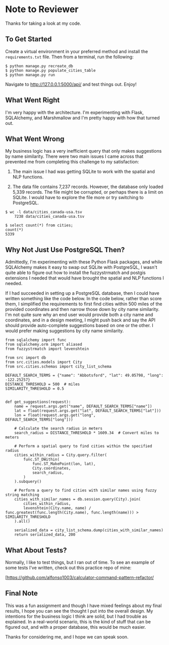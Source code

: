 # Note to Reviewer

Thanks for taking a look at my code.

## To Get Started

Create a virtual environment in your preferred method and install the `requirements.txt` file. Then from a terminal, run the following:

```
$ python manage.py recreate_db
$ python manage.py populate_cities_table
$ python manage.py run
```

Navigate to http://127.0.0.1:5000/api/ and test things out. Enjoy!

## What Went Right

I'm very happy with the architecture. I'm experimenting with Flask, SQLAlchemy, and Marshmallow and I'm pretty happy with how that turned out.

## What Went Wrong

My business logic has a very inefficient query that only makes suggestions by name similarity. There were two main issues I came across that prevented me from completing this challenge to my satisfaction:

1. The main issue I had was getting SQLite to work with the spatial and NLP functions.

2. The data file contains 7,237 records. However, the database only loaded 5,339 records. The file might be corrupted, or perhaps there is a limit on SQLite. I would have to explore the file more or try switching to PostgreSQL.

```
$ wc -l data/cities_canada-usa.tsv
    7238 data/cities_canada-usa.tsv

$ select count(*) from cities;
count(*)
5339

```

## Why Not Just Use PostgreSQL Then?

Admittedly, I'm experimenting with these Python Flask packages, and while SQLAlchemy makes it easy to swap out SQLite with PostgreSQL, I wasn't quite able to figure out how to install the fuzzystrmatch and postgis extensions I needed that would have brought the spatial and NLP functions I needed.

If I had succeeded in setting up a PostgreSQL database, then I could have written something like the code below. In the code below, rather than score them, I simplified the requirements to first find cities within 500 miles of the provided coordinates and then narrow those down by city name similarity. I'm not quite sure why an end user would provide both a city name and coordinates, and in a design meeting, I might push back and say the API should provide auto-complete suggestions based on one or the other. I would prefer making suggestions by city name similarity.

```
from sqlalchemy import func
from sqlalchemy.orm import aliased
from fuzzystrmatch import levenshtein

from src import db
from src.cities.models import City
from src.cities.schemas import city_list_schema

DEFAULT_SEARCH_TERMS = {"name": "Abbotsford", "lat": 49.05798, "long": -122.25257}
DISTANCE_THRESHOLD = 500  # miles
SIMILARITY_THRESHOLD = 0.5


def get_suggestions(request):
    name = request.args.get("name", DEFAULT_SEARCH_TERMS["name"])
    lat = float(request.args.get("lat", DEFAULT_SEARCH_TERMS["lat"]))
    lon = float(request.args.get("long", DEFAULT_SEARCH_TERMS["long"]))

    # Calculate the search radius in meters
    search_radius = DISTANCE_THRESHOLD * 1609.34  # Convert miles to meters

    # Perform a spatial query to find cities within the specified radius
    cities_within_radius = City.query.filter(
        func.ST_DWithin(
            func.ST_MakePoint(lon, lat),
            City.coordinates,
            search_radius,
        )
    ).subquery()

    # Perform a query to find cities with similar names using fuzzy string matching
    cities_with_similar_names = db.session.query(City).join(
        cities_within_radius,
        levenshtein(City.name, name) / func.greatest(func.length(City.name), func.length(name))) > SIMILARITY_THRESHOLD
    ).all()

    serialized_data = city_list_schema.dump(cities_with_similar_names)
    return serialized_data, 200
```

## What About Tests?

Normally, I like to test things, but I ran out of time. To see an example of some tests I've written, check out this practice repo of mine:

[https://github.com/alfonso1003/calculator-command-pattern-refactor/

## Final Note

This was a fun assignment and though I have mixed feelings about my final results, I hope you can see the thought I put into the overall design. My intentions for the business logic I think are solid, but I had trouble as explained. In a real-world scenario, this is the kind of stuff that can be figured out, and with a proper database, this would be much easier.

Thanks for considering me, and I hope we can speak soon.
